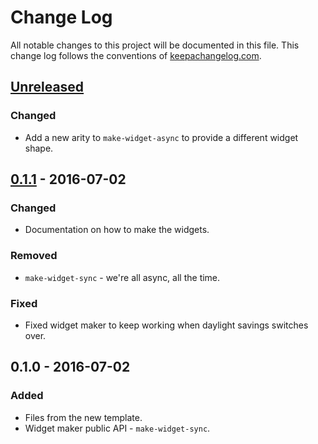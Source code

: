 # Change Log
All notable changes to this project will be documented in this file. This change log follows the conventions of [keepachangelog.com](http://keepachangelog.com/).

## [Unreleased]
### Changed
- Add a new arity to `make-widget-async` to provide a different widget shape.

## [0.1.1] - 2016-07-02
### Changed
- Documentation on how to make the widgets.

### Removed
- `make-widget-sync` - we're all async, all the time.

### Fixed
- Fixed widget maker to keep working when daylight savings switches over.

## 0.1.0 - 2016-07-02
### Added
- Files from the new template.
- Widget maker public API - `make-widget-sync`.

[Unreleased]: https://github.com/your-name/microapps_cljs/compare/0.1.1...HEAD
[0.1.1]: https://github.com/your-name/microapps_cljs/compare/0.1.0...0.1.1

